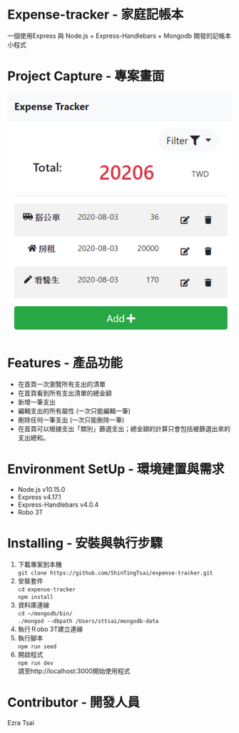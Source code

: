 # Expense-tracker - 家庭記帳本
一個使用Express 與 Node.js + Express-Handlebars + Mongodb 開發的記帳本小程式

# Project Capture - 專案畫面
![image](https://github.com/EzraTsai/Expense-tracker/blob/master/Picture/Picture%201.PNG)

# Features - 產品功能
* 在首頁一次瀏覽所有支出的清單  
* 在首頁看到所有支出清單的總金額  
* 新增一筆支出  
* 編輯支出的所有屬性 (一次只能編輯一筆)  
* 刪除任何一筆支出 (一次只能刪除一筆)  
* 在首頁可以根據支出「類別」篩選支出；總金額的計算只會包括被篩選出來的支出總和。  

# Environment SetUp - 環境建置與需求
* Node.js v10.15.0  
* Express v4.17.1  
* Express-Handlebars v4.0.4  
* Robo 3T  

# Installing - 安裝與執行步驟
1. 下載專案到本機  
`git clone https://github.com/ShinTingTsai/expense-tracker.git`  
2. 安裝套件  
`cd expense-tracker`  
`npm install`  
3. 資料庫連線  
`cd ~/mongodb/bin/`  
`./mongod --dbpath /Users/sttsai/mongodb-data`  
4. 執行Ｒobo 3T建立連線  
5. 執行腳本  
`npm run seed`  
6. 開啟程式  
`npm run dev`  
請至http://localhost:3000開始使用程式

# Contributor - 開發人員
Ezra Tsai
